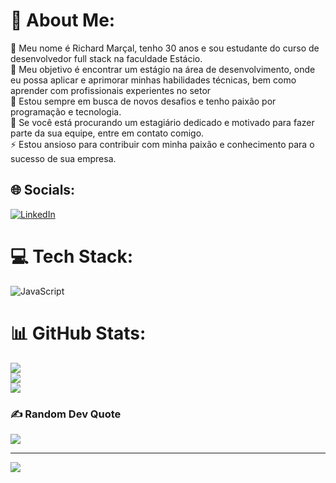 # 💫 About Me:
🔭 Meu nome é Richard Marçal, tenho 30 anos e sou estudante do curso de desenvolvedor full stack na faculdade Estácio.<br>🤝 Meu objetivo é encontrar um estágio na área de desenvolvimento, onde eu possa aplicar e aprimorar minhas habilidades técnicas, bem como aprender com profissionais experientes no setor<br>🌱 Estou sempre em busca de novos desafios e tenho paixão por programação e tecnologia.<br>💬 Se você está procurando um estagiário dedicado e motivado para fazer parte da sua equipe, entre em contato comigo.<br>⚡ Estou ansioso para contribuir com minha paixão e conhecimento para o sucesso de sua empresa.


## 🌐 Socials:
[![LinkedIn](https://img.shields.io/badge/LinkedIn-%230077B5.svg?logo=linkedin&logoColor=white)](https://linkedin.com/in/https://www.linkedin.com/in/richard-andrews-mar%C3%A7al-3a05a3270/) 

# 💻 Tech Stack:
![JavaScript](https://img.shields.io/badge/javascript-%23323330.svg?style=for-the-badge&logo=javascript&logoColor=%23F7DF1E)
# 📊 GitHub Stats:
![](https://github-readme-stats.vercel.app/api?username=Richandrews30&theme=highcontrast&hide_border=true&include_all_commits=false&count_private=false)<br/>
![](https://github-readme-streak-stats.herokuapp.com/?user=Richandrews30&theme=highcontrast&hide_border=true)<br/>
![](https://github-readme-stats.vercel.app/api/top-langs/?username=Richandrews30&theme=highcontrast&hide_border=true&include_all_commits=false&count_private=false&layout=compact)

### ✍️ Random Dev Quote
![](https://quotes-github-readme.vercel.app/api?type=horizontal&theme=dark)

---
[![](https://visitcount.itsvg.in/api?id=Richandrews30&icon=5&color=12)](https://visitcount.itsvg.in)

<!-- Proudly created with GPRM ( https://gprm.itsvg.in ) -->
